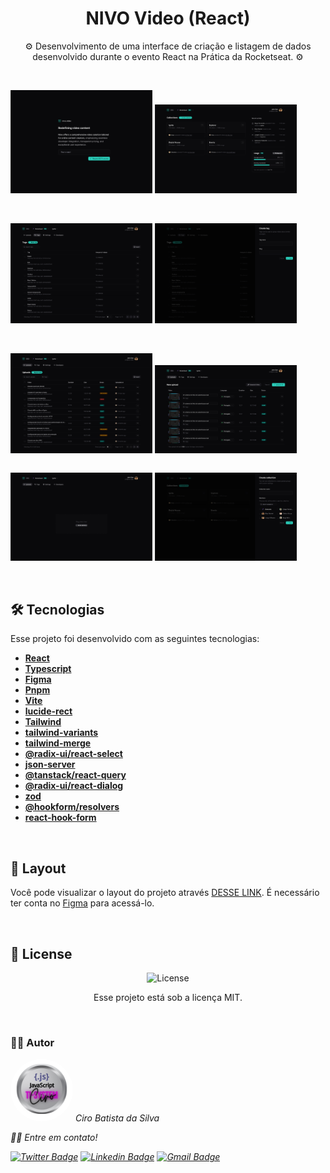 <h1 align="center"> 
NIVO Video (React)
</h1>

<p align="center">
⚙️ Desenvolvimento de uma interface de criação e listagem de dados desenvolvido durante o evento React na Prática da Rocketseat. ⚙️
</p>

<br>

<div style="display: grid;" >
<p>
  <img src=".github/Dashboard-Nivo.jpg" width="45%">
  <img src=".github/Dashboard.jpg" width="45%">
</p>
</br>
<p>
  <img src=".github/Tags.jpg" width="45%">
  <img src=".github/Create tag.jpg" width="45%">
</p>
</br>
<p>
  <img src=".github/Uploads.jpg" width="45%">
  <img src=".github/New upload.jpg" width="45%">
</p>
<p>
  <img src=".github/New upload (Empty).jpg" width="45%">
  <img src=".github/Create collection.jpg" width="45%">
</p>
</div>

<br>

## 🛠 Tecnologias

Esse projeto foi desenvolvido com as seguintes tecnologias:

- **[React](https://react.dev/reference/react)**
- **[Typescript](https://www.typescriptlang.org/docs/)**
- **[Figma](https://www.figma.com/dev-mode/)**
- **[Pnpm](https://pnpm.io/pt/installation)**
- **[Vite](https://vitejs.dev/guide/)**
- **[lucide-rect](#)**
- **[Tailwind](#)**
- **[tailwind-variants](#)**
- **[tailwind-merge](#)** 
- **[@radix-ui/react-select](#)**
- **[json-server](#)**
- **[@tanstack/react-query](#)**
- **[@radix-ui/react-dialog](#)**
- **[zod](#)**
- **[@hookform/resolvers](#)**
- **[react-hook-form](#)**

<br>

## 🎨 Layout

Você pode visualizar o layout do projeto através [DESSE LINK](https://www.figma.com/community/file/1341554349314625270). É necessário ter conta no [Figma](https://figma.com) para acessá-lo.

<br>

## 📝 License

<p align="center">
  <img alt="License" src="https://img.shields.io/static/v1?label=license&message=MIT&color=49AA26&labelColor=000000">
</p>
<p align="center">Esse projeto está sob a licença MIT.</p>

<br>

### 👨‍💻 Autor

 <img style="border-radius: 50%;" src="./public/TI-System.png" width="100px;" alt=""/>
 <em>Ciro Batista da Silva<em>
 
 <br/>

 <p>👋🏽 Entre em contato!</p>

[![Twitter Badge](https://img.shields.io/badge/-@CiroSilva2020-1ca0f1?style=flat-square&labelColor=1ca0f1&logo=twitter&logoColor=white&link=https://twitter.com/CiroSilva2020)](https://twitter.com/CiroSilva2020) [![Linkedin Badge](https://img.shields.io/badge/-Ciro-blue?style=flat-square&logo=Linkedin&logoColor=white&link=https://www.linkedin.com/in/ciro-batista-da-silva-8b6838205/)](https://www.linkedin.com/in/ciro-batista-da-silva-8b6838205/)
[![Gmail Badge](https://img.shields.io/badge/-cirofight@gmail.com-c14438?style=flat-square&logo=Gmail&logoColor=white&link=mailto:cirofight@gmail.com)](mailto:cirofight@gmail.com)
